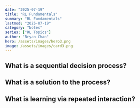 ```yaml
---
date: "2025-07-19"
title: "RL Fundamentals"
summary: "RL Fundamentals"
lastmod: "2025-07-19"
category: "Notes"
series: ["RL Topics"]
author: "Bryan Chan"
hero: /assets/images/hero3.png
image: /assets/images/card3.png
---
```



## What is a sequential decision process?

## What is a solution to the process?

## What is learning via repeated interaction?












